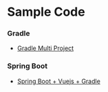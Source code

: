 Sample Code
=========

### Gradle
* [Gradle Multi Project](https://github.com/bkjeon1614/java-example-code/tree/master/sample-multi-module)

### Spring Boot
* [Spring Boot + Vuejs + Gradle](https://github.com/bkjeon1614/java-example-code/tree/master/spring-boot-vuejs)